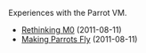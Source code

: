 Experiences with the Parrot VM.

  - [Rethinking M0](rethinking-m0.html) (2011-08-11)
  - [Making Parrots Fly](msys-parrot.html) (2011-08-11)
